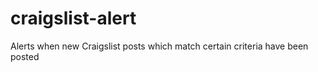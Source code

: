 craigslist-alert
================

Alerts when new Craigslist posts which match certain criteria have been posted
